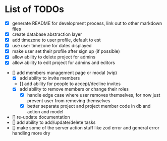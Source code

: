 # List of TODOs

- [x] generate README for development process, link out to other markdown files
- [x] create database abstraction layer
- [x] add timezone to user profile, default to est
- [x] use user timezone for dates displayed
- [x] make user set their profile after sign up (if possible)
- [x] allow ability to delete project for admins
- [x] allow ability to edit project for admins and editors
- [] add members management page or modal (wip)
  - [x] add ability to invite members
  - [] add ability for people to accept/decline invites
  - [x] add ability to remove members or change their roles
    - [x] handle edge case where user removes themselves, for now just prevent user from removing themselves
    - [x] better separate project and project member code in db and action and model
- [] re-update documentation
- [] add ability to add/update/delete tasks
- [] make some of the server action stuff like zod error and general error handling more dry
